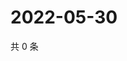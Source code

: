 # 2022-05-30

共 0 条

<!-- BEGIN WEIBO -->
<!-- 最后更新时间 Mon May 30 2022 03:00:46 GMT+0800 (China Standard Time) -->

<!-- END WEIBO -->
